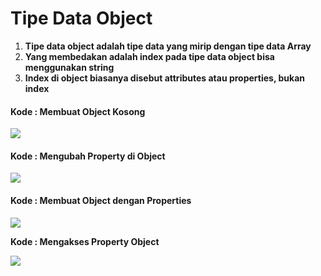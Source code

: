 # Tipe Data Object

1. **Tipe data object adalah tipe data yang mirip dengan tipe data Array**
2. **Yang membedakan adalah index pada tipe data object bisa menggunakan string**
3. **Index di object biasanya disebut attributes atau properties, bukan index**

#### **Kode : Membuat Object Kosong**

![](https://lh3.googleusercontent.com/yyIeniiLYdwMHKHIDP5foiu1b6sl4ljNfR4tTT7BUrxpb0WYlKHtDO50z7B9-kGhTvKS8b32ll-qWCuwsqO\_sqk0ENaidhu6hv\_CtzKpz-11kRVkf0OrZ\_vHe86xD3DdmpFg-xfgdX9bgnjtZQcw6A)

#### **Kode : Mengubah Property di Object**

![](https://lh6.googleusercontent.com/ZA52vyGlboFmynbrh5xddSNbIDeeJrfrNVgfbLI-NOXMAC4zuXmtrTSVxWsP3RO4gVt9bV-IUmRaqAwowhHJXXarJ7kqDpoOHF2UI6Oh3ByKZ9fH\_ZuOJ0JJcdKPhdzb2zQ2F98ymPJkHoadq74VQg)

#### **Kode : Membuat Object dengan Properties**

![](https://lh5.googleusercontent.com/\_EbvnGfIgzGZ9cf\_8d-uDWHou\_Xw8JdezLQTn4KLWu8BA0h9cRJQhfSJnIsUQns1xICioHrU7lvvyIde-liGdmqjDYtdEWYPCMCwh0YZ3Lg6bzHyxZHtBKzZZmH9B8o1r2Yf7Hlfs7NQRJrJvpQWCA)

**Kode : Mengakses Property Object**

![](https://lh4.googleusercontent.com/H9EggcQmmQP3ySJfKh6jSbJk2xuTenfWl4wpoUnDfTGMKyEV1lzJtsNVdSRfzYMeNxwfDUSuoleskm7RcwS6abgnl7cQNVCvydEvIShMJw\_vp4rTZYT4u6k3YC63\_6xF-8XwZIg1keQTdPMAXcbbTA)
